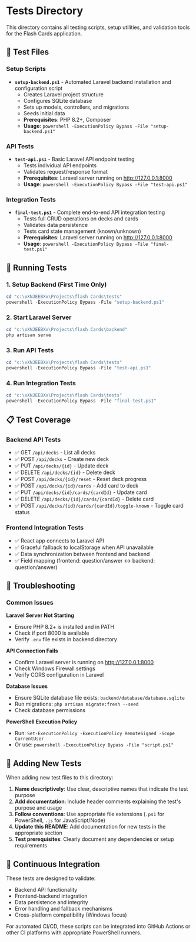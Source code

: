 # Tests Directory

This directory contains all testing scripts, setup utilities, and validation tools for the Flash Cards application.

## 📁 Test Files

### Setup Scripts

- **`setup-backend.ps1`** - Automated Laravel backend installation and configuration script
  - Creates Laravel project structure
  - Configures SQLite database
  - Sets up models, controllers, and migrations
  - Seeds initial data
  - **Prerequisites**: PHP 8.2+, Composer
  - **Usage**: `powershell -ExecutionPolicy Bypass -File "setup-backend.ps1"`

### API Tests

- **`test-api.ps1`** - Basic Laravel API endpoint testing
  - Tests individual API endpoints
  - Validates request/response format
  - **Prerequisites**: Laravel server running on http://127.0.0.1:8000
  - **Usage**: `powershell -ExecutionPolicy Bypass -File "test-api.ps1"`

### Integration Tests

- **`final-test.ps1`** - Complete end-to-end API integration testing
  - Tests full CRUD operations on decks and cards
  - Validates data persistence
  - Tests card state management (known/unknown)
  - **Prerequisites**: Laravel server running on http://127.0.0.1:8000
  - **Usage**: `powershell -ExecutionPolicy Bypass -File "final-test.ps1"`

## 🚀 Running Tests

### 1. Setup Backend (First Time Only)

```powershell
cd "c:\xXNJEEBXx\Projects\flash Cards\tests"
powershell -ExecutionPolicy Bypass -File "setup-backend.ps1"
```

### 2. Start Laravel Server

```powershell
cd "c:\xXNJEEBXx\Projects\flash Cards\backend"
php artisan serve
```

### 3. Run API Tests

```powershell
cd "c:\xXNJEEBXx\Projects\flash Cards\tests"
powershell -ExecutionPolicy Bypass -File "test-api.ps1"
```

### 4. Run Integration Tests

```powershell
cd "c:\xXNJEEBXx\Projects\flash Cards\tests"
powershell -ExecutionPolicy Bypass -File "final-test.ps1"
```

## 📋 Test Coverage

### Backend API Tests

- ✅ GET `/api/decks` - List all decks
- ✅ POST `/api/decks` - Create new deck
- ✅ PUT `/api/decks/{id}` - Update deck
- ✅ DELETE `/api/decks/{id}` - Delete deck
- ✅ POST `/api/decks/{id}/reset` - Reset deck progress
- ✅ POST `/api/decks/{id}/cards` - Add card to deck
- ✅ PUT `/api/decks/{id}/cards/{cardId}` - Update card
- ✅ DELETE `/api/decks/{id}/cards/{cardId}` - Delete card
- ✅ POST `/api/decks/{id}/cards/{cardId}/toggle-known` - Toggle card status

### Frontend Integration Tests

- ✅ React app connects to Laravel API
- ✅ Graceful fallback to localStorage when API unavailable
- ✅ Data synchronization between frontend and backend
- ✅ Field mapping (frontend: question/answer ↔ backend: question/answer)

## 🐛 Troubleshooting

### Common Issues

**Laravel Server Not Starting**

- Ensure PHP 8.2+ is installed and in PATH
- Check if port 8000 is available
- Verify `.env` file exists in backend directory

**API Connection Fails**

- Confirm Laravel server is running on http://127.0.0.1:8000
- Check Windows Firewall settings
- Verify CORS configuration in Laravel

**Database Issues**

- Ensure SQLite database file exists: `backend/database/database.sqlite`
- Run migrations: `php artisan migrate:fresh --seed`
- Check database permissions

**PowerShell Execution Policy**

- Run: `Set-ExecutionPolicy -ExecutionPolicy RemoteSigned -Scope CurrentUser`
- Or use: `powershell -ExecutionPolicy Bypass -File "script.ps1"`

## 📝 Adding New Tests

When adding new test files to this directory:

1. **Name descriptively**: Use clear, descriptive names that indicate the test purpose
2. **Add documentation**: Include header comments explaining the test's purpose and usage
3. **Follow conventions**: Use appropriate file extensions (`.ps1` for PowerShell, `.js` for JavaScript/Node)
4. **Update this README**: Add documentation for new tests in the appropriate section
5. **Test prerequisites**: Clearly document any dependencies or setup requirements

## 🔄 Continuous Integration

These tests are designed to validate:

- Backend API functionality
- Frontend-backend integration
- Data persistence and integrity
- Error handling and fallback mechanisms
- Cross-platform compatibility (Windows focus)

For automated CI/CD, these scripts can be integrated into GitHub Actions or other CI platforms with appropriate PowerShell runners.
